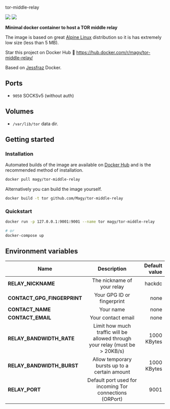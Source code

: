 tor-middle-relay

[![](https://img.shields.io/docker/build/osminogin/tor-simple.svg)](https://hub.docker.com/r/osminogin/tor-simple/builds/) [![](https://images.microbadger.com/badges/version/osminogin/tor-simple.svg)](https://microbadger.com/images/osminogin/tor-simple)

**Minimal docker container to host a TOR middle relay**

The image is based on great [Alpine Linux](https://alpinelinux.org/) distribution so it is has extremely low size (less than 5 MB).

Star this project on Docker Hub :star2: https://hub.docker.com/r/magy/tor-middle-relay/

Based on [Jessfraz](https://github.com/jessfraz/dockerfiles/tree/master/tor-relay) Docker.

## Ports

* `9050` SOCKSv5 (without auth)

## Volumes

* `/var/lib/tor` data dir.


## Getting started

### Installation

Automated builds of the image are available on [Docker Hub](https://hub.docker.com/r/magy/tor-middle-relay/) and is the recommended method of installation.

```bash
docker pull magy/tor-middle-relay
```

Alternatively you can build the image yourself.

```bash
docker build -t tor github.com/Magy/tor-middle-relay
```


### Quickstart

```bash
docker run -p 127.0.0.1:9001:9001 --name tor magy/tor-middle-relay

# or
docker-compose up
```



## Environment variables

| Name                         | Description                                                                  | Default value |
| ---------------------------- |:----------------------------------------------------------------------------:| -------------:|
| **RELAY_NICKNAME**           | The nickname of your relay                                                   | hackdc |
| **CONTACT_GPG_FINGERPRINT**  | Your GPG ID or fingerprint                                                   | none          |
| **CONTACT_NAME**             | Your name                                                                    | none          |
| **CONTACT_EMAIL**            | Your contact email                                                           | none          |
| **RELAY_BANDWIDTH_RATE**     | Limit how much traffic will be allowed through your relay (must be > 20KB/s) | 1000 KBytes    |
| **RELAY_BANDWIDTH_BURST**    | Allow temporary bursts up to a certain amount                                | 1000 KBytes    |
| **RELAY_PORT**               | Default port used for incoming Tor connections (ORPort)                      | 9001          |
